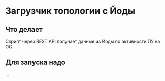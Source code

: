 # Загрузчик топологии с Йоды

## Что делает

Скрипт через REST API получает данные из Йоды по активности ПУ на ОС.

## Для запуска надо

...
